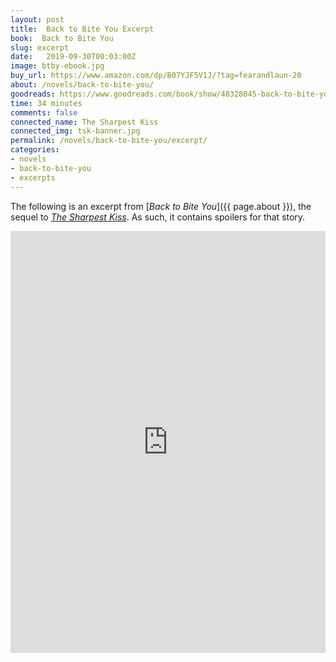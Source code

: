 ```yaml
---
layout: post
title:  Back to Bite You Excerpt
book:  Back to Bite You
slug: excerpt
date:   2019-09-30T00:03:00Z
image: btby-ebook.jpg
buy_url: https://www.amazon.com/dp/B07YJF5V1J/?tag=fearandlaun-20
about: /novels/back-to-bite-you/
goodreads: https://www.goodreads.com/book/show/48328045-back-to-bite-you
time: 34 minutes
comments: false
connected_name: The Sharpest Kiss
connected_img: tsk-banner.jpg
permalink: /novels/back-to-bite-you/excerpt/
categories: 
- novels
- back-to-bite-you
- excerpts
---
```


The following is an excerpt from [*Back to Bite You*]({{ page.about }}), the sequel to [*The Sharpest Kiss*][tsk].  As such, it contains spoilers for that story.

<iframe type="text/html" width="650" height="675" frameborder="0" allowfullscreen style="max-width:100%" src="https://read.amazon.com/kp/card?asin=B07YJF5V1J&preview=inline&linkCode=kpe&ref_=cm_sw_r_kb_dp_RcBqFbGE1PZF2&tag=fearandlaun-20" ></iframe>

[tsk]:/novels/the-sharpest-kiss/
